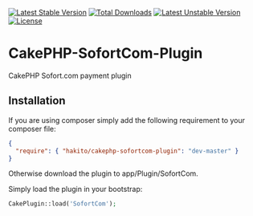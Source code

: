 [![Latest Stable Version](https://poser.pugx.org/hakito/cakephp-sofortcom-plugin/v/stable.svg)](https://packagist.org/packages/hakito/cakephp-sofortcom-plugin) [![Total Downloads](https://poser.pugx.org/hakito/cakephp-sofortcom-plugin/downloads.svg)](https://packagist.org/packages/hakito/cakephp-sofortcom-plugin) [![Latest Unstable Version](https://poser.pugx.org/hakito/cakephp-sofortcom-plugin/v/unstable.svg)](https://packagist.org/packages/hakito/cakephp-sofortcom-plugin) [![License](https://poser.pugx.org/hakito/cakephp-sofortcom-plugin/license.svg)](https://packagist.org/packages/hakito/cakephp-sofortcom-plugin)

CakePHP-SofortCom-Plugin
========================

CakePHP Sofort.com payment plugin

Installation
------------

If you are using composer simply add the following requirement to your composer file:

```json
{
  "require": { "hakito/cakephp-sofortcom-plugin": "dev-master" }
}
```

Otherwise download the plugin to app/Plugin/SofortCom.

Simply load the plugin in your bootstrap:

```php
CakePlugin::load('SofortCom');
```
